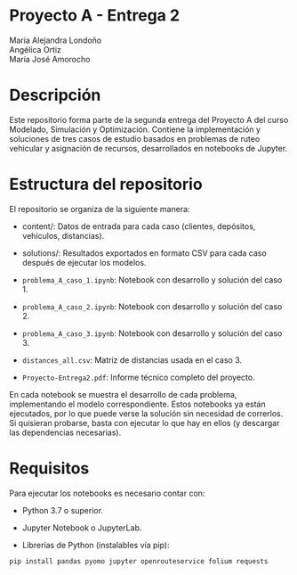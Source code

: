 # Proyecto A - Entrega 2
Maria Alejandra Londoño <br> 
Angélica Ortiz<br>
María José Amorocho

# Descripción
Este repositorio forma parte de la segunda entrega del Proyecto A del curso Modelado, Simulación y Optimización. Contiene la implementación y soluciones de tres casos de estudio basados en problemas de ruteo vehicular y asignación de recursos, desarrollados en notebooks de Jupyter.

# Estructura del repositorio
El repositorio se organiza de la siguiente manera:

- content/: Datos de entrada para cada caso (clientes, depósitos, vehículos, distancias).

- solutions/: Resultados exportados en formato CSV para cada caso después de ejecutar los modelos.

- `problema_A_caso_1.ipynb`: Notebook con desarrollo y solución del caso 1.

- `problema_A_caso_2.ipynb`: Notebook con desarrollo y solución del caso 2.

- `problema_A_caso_3.ipynb`: Notebook con desarrollo y solución del caso 3.

- `distances_all.csv`: Matriz de distancias usada en el caso 3.

- `Proyecto-Entrega2.pdf`: Informe técnico completo del proyecto.


En cada notebook se muestra el desarrollo de cada problema, implementando el modelo correspondiente. Estos notebooks ya están ejecutados, por lo que puede verse la solución sin necesidad de correrlos. Si quisieran probarse, basta con ejecutar lo que hay en ellos (y descargar las dependencias necesarias). 

# Requisitos
Para ejecutar los notebooks es necesario contar con:

- Python 3.7 o superior.

- Jupyter Notebook o JupyterLab.

- Librerías de Python (instalables vía pip):

```bash
pip install pandas pyomo jupyter openrouteservice folium requests
```

